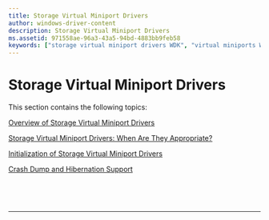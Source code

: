 ```yaml
---
title: Storage Virtual Miniport Drivers
author: windows-driver-content
description: Storage Virtual Miniport Drivers
ms.assetid: 971558ae-96a3-43a5-94bd-4883bb9feb58
keywords: ["storage virtual miniport drivers WDK", "virtual miniports WDK storage"]
---
```


# Storage Virtual Miniport Drivers


This section contains the following topics:

[Overview of Storage Virtual Miniport Drivers](overview-of-storage-virtual-miniport-drivers.md)

[Storage Virtual Miniport Drivers: When Are They Appropriate?](storage-virtual-miniport-drivers--when-are-they-appropriate-.md)

[Initialization of Storage Virtual Miniport Drivers](initialization-of-storage-virtual-miniport-drivers.md)

[Crash Dump and Hibernation Support](crash-dump-and-hibernation-support.md)

 

 


--------------------


